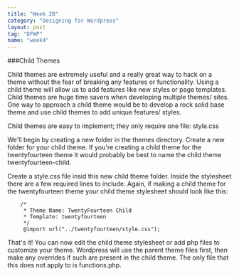 ```yaml
---
title: "Week 2B"
category: "Designing for Wordpress"
layout: post
tag: "DFWP"
name: "week4"
---
```

###Child Themes

Child themes are extremely useful and a really great way to hack on a theme without the fear of breaking any features or functionality. Using a child theme will allow us to add features like new styles or page templates. Child themes are huge time savers when developing multiple themes/ sites. One way to approach a child theme would be to develop a rock solid base theme and use child themes to add unique features/ styles. 

Child themes are easy to implement; they only require one file: style.css

We'll begin by creating a new folder in the themes directory. Create a new folder for your child theme. If you're creating a child theme for the twentyfourteen theme it would probably be best to name the child theme twentyfourteen-child.

Create a style.css file insid this new child theme folder. Inside the stylesheet there are a few required lines to include. Again, if making a child theme for the twentyfourteen theme your child theme stylesheet should look like this:

		/*
		 * Theme Name: TwentyFourteen Child
		 * Template: twentyfourteen
		 */
		 @import url("../twentyfourteen/style.css");

That's it! You can now edit the child theme stylesheet or add php files to customize your theme. Wordpress will use the parent theme files first, then make any overrides if such are present in the child theme. The only file that this does not apply to is functions.php.